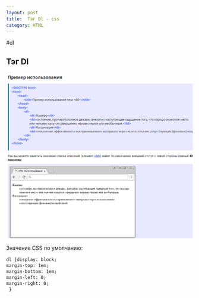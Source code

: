 ```yaml
---
layout: post
title:  Тэг Dl - css
category: HTML
---
```


#dl

## Тэг Dl

![](/image/vx_images/400620420230279.png)

Значение CSS по умолчанию:
```
dl {display: block;
margin-top: 1em;
margin-bottom: 1em;
margin-left: 0;
margin-right: 0;
 }
```